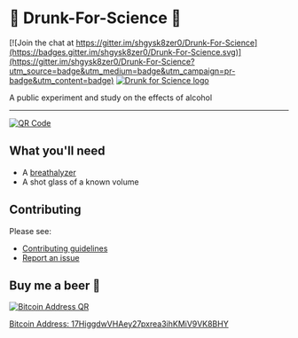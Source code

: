 # :beer: Drunk-For-Science :beer:

[![Join the chat at https://gitter.im/shgysk8zer0/Drunk-For-Science](https://badges.gitter.im/shgysk8zer0/Drunk-For-Science.svg)](https://gitter.im/shgysk8zer0/Drunk-For-Science?utm_source=badge&utm_medium=badge&utm_campaign=pr-badge&utm_content=badge)
[![Drunk for Science logo](./images/appicons/256.png)](http://drunkforscience.chriszuber.com)

A public experiment and study on the effects of alcohol
- - -

[![QR Code](./images/qr/url.png)](http://drunkforscience.chriszuber.com)

## What you'll need
- A [breathalyzer](https://www.amazon.com/s?ie=UTF8&page=1&rh=i%3Aaps%2Ck%3Abreathalyzer)
- A shot glass of a known volume

## Contributing
Please see:
- [Contributing guidelines](./CONTRIBUTING.md)
- [Report an issue](https://github.com/shgysk8zer0/Drunk-For-Science/issues/new)

## Buy me a beer :beer:
[![Bitcoin Address QR](./images/qr/bitcoin.png)](bitcoin:17HiggdwVHAey27pxrea3ihKMiV9VK8BHY)

[Bitcoin Address: 17HiggdwVHAey27pxrea3ihKMiV9VK8BHY](bitcoin:17HiggdwVHAey27pxrea3ihKMiV9VK8BHY)
